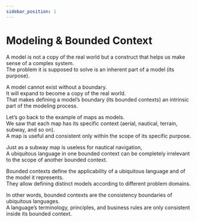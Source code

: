 ```yaml
---
sidebar_position: 1
---
```


# Modeling & Bounded Context

A model is not a copy of the real world but a construct that helps us make sense of a complex system.  
The problem it is supposed to solve is an inherent part of a model (its purpose).

A model cannot exist without a boundary.  
It will expand to become a copy of the real world.  
That makes defining a model’s boundary (its bounded contexts) an intrinsic part of the modeling process.

Let’s go back to the example of maps as models.  
We saw that each map has its specific context (aerial, nautical, terrain, subway, and so on).  
A map is useful and consistent only within the scope of its specific purpose.

Just as a subway map is useless for nautical navigation,  
A ubiquitous language in one bounded context can be completely irrelevant to the scope of another bounded context.

Bounded contexts define the applicability of a ubiquitous language and of the model it represents.  
They allow defining distinct models according to different problem domains.

In other words, bounded contexts are the consistency boundaries of ubiquitous languages.  
A language’s terminology, principles, and business rules are only consistent inside its bounded context.
